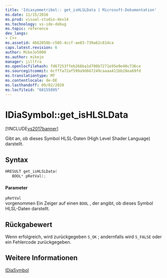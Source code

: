 ```yaml
---
title: 'Idiasymmetribol:: get_isHLSLData | Microsoft-Dokumentation'
ms.date: 11/15/2016
ms.prod: visual-studio-dev14
ms.technology: vs-ide-debug
ms.topic: reference
dev_langs:
- C++
ms.assetid: 4662058b-c505-4ccf-ae03-739a62c814ca
caps.latest.revision: 6
author: MikeJo5000
ms.author: mikejo
manager: jillfra
ms.openlocfilehash: fd67253ffeb266ba1d700b7271e95e9e40c736ce
ms.sourcegitcommit: 6cfffa72af599a9d667249caaaa411bb28ea69fd
ms.translationtype: MT
ms.contentlocale: de-DE
ms.lasthandoff: 09/02/2020
ms.locfileid: "68155895"
---
```

# <a name="idiasymbolget_ishlsldata"></a>IDiaSymbol::get_isHLSLData
[!INCLUDE[vs2017banner](../../includes/vs2017banner.md)]

Gibt an, ob dieses Symbol HLSL-Daten (High Level Shader Language) darstellt.  
  
## <a name="syntax"></a>Syntax  
  
```cpp  
HRESULT get_isHLSLData(   
   BOOL* pRetVal);  
```  
  
#### <a name="parameters"></a>Parameter  
 `pRetVal`  
 vorgenommen Ein Zeiger auf einen `BOOL` , der angibt, ob dieses Symbol HLSL-Daten darstellt.  
  
## <a name="return-value"></a>Rückgabewert  
 Wenn erfolgreich, wird zurückgegeben `S_OK` ; andernfalls wird `S_FALSE` oder ein Fehlercode zurückgegeben.  
  
## <a name="see-also"></a>Weitere Informationen  
 [IDiaSymbol](../../debugger/debug-interface-access/idiasymbol.md)
